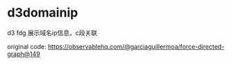 # d3domainip
d3 fdg 展示域名ip信息，c段关联


original code: https://observablehq.com/@garciaguillermoa/force-directed-graph@149